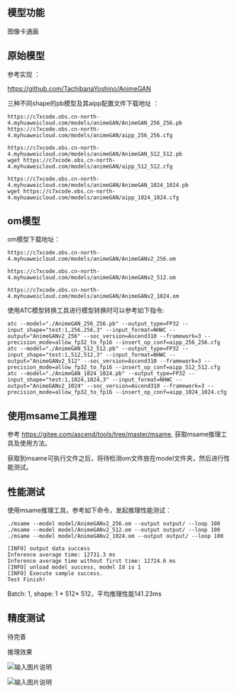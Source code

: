 ## 模型功能

图像卡通画

## 原始模型

参考实现 ：

https://github.com/TachibanaYoshino/AnimeGAN

三种不同shape的pb模型及其aipp配置文件下载地址 ：
```
https://c7xcode.obs.cn-north-4.myhuaweicloud.com/models/animeGAN/AnimeGAN_256_256.pb
https://c7xcode.obs.cn-north-4.myhuaweicloud.com/models/animeGAN/aipp_256_256.cfg
```
```
https://c7xcode.obs.cn-north-4.myhuaweicloud.com/models/animeGAN/AnimeGAN_512_512.pb
wget https://c7xcode.obs.cn-north-4.myhuaweicloud.com/models/animeGAN/aipp_512_512.cfg
```
```
https://c7xcode.obs.cn-north-4.myhuaweicloud.com/models/animeGAN/AnimeGAN_1024_1024.pb
wget https://c7xcode.obs.cn-north-4.myhuaweicloud.com/models/animeGAN/aipp_1024_1024.cfg
```

## om模型

om模型下载地址：

`https://c7xcode.obs.cn-north-4.myhuaweicloud.com/models/animeGAN/AnimeGANv2_256.om`

`https://c7xcode.obs.cn-north-4.myhuaweicloud.com/models/animeGAN/AnimeGANv2_512.om`

`https://c7xcode.obs.cn-north-4.myhuaweicloud.com/models/animeGAN/AnimeGANv2_1024.om`

使用ATC模型转换工具进行模型转换时可以参考如下指令:

```shell
atc --model="./AnimeGAN_256_256.pb" --output_type=FP32 --input_shape="test:1,256,256,3" --input_format=NHWC --output="AnimeGANv2_256" --soc_version=Ascend310 --framework=3 --precision_mode=allow_fp32_to_fp16 --insert_op_conf=aipp_256_256.cfg
atc --model="./AnimeGAN_512_512.pb" --output_type=FP32 --input_shape="test:1,512,512,3" --input_format=NHWC --output="AnimeGANv2_512" --soc_version=Ascend310 --framework=3 --precision_mode=allow_fp32_to_fp16 --insert_op_conf=aipp_512_512.cfg
atc --model="./AnimeGAN_1024_1024.pb" --output_type=FP32 --input_shape="test:1,1024,1024,3" --input_format=NHWC --output="AnimeGANv2_1024" --soc_version=Ascend310 --framework=3 --precision_mode=allow_fp32_to_fp16 --insert_op_conf=aipp_1024_1024.cfg
```

## 使用msame工具推理

参考 https://gitee.com/ascend/tools/tree/master/msame, 获取msame推理工具及使用方法。

获取到msame可执行文件之后，将待检测om文件放在model文件夹，然后进行性能测试。

## 性能测试

使用msame推理工具，参考如下命令，发起推理性能测试： 

```shell
./msame --model model/AnimeGANv2_256.om --output output/ --loop 100
./msame --model model/AnimeGANv2_512.om --output output/ --loop 100
./msame --model model/AnimeGANv2_1024.om --output output/ --loop 100
```

```shell
[INFO] output data success
Inference average time: 12731.3 ms
Inference average time without first time: 12724.6 ms
[INFO] unload model success, model Id is 1
[INFO] Execute sample success.
Test Finish!
```

Batch: 1, shape: 1 * 512* 512，平均推理性能141.23ms

## 精度测试

待完善

推理效果

![输入图片说明](https://images.gitee.com/uploads/images/2021/0810/164154_41da2b25_8070502.png "屏幕截图.png")

![输入图片说明](https://images.gitee.com/uploads/images/2021/0810/164617_834d8f45_8070502.png "微信图片_20210810164604.png")